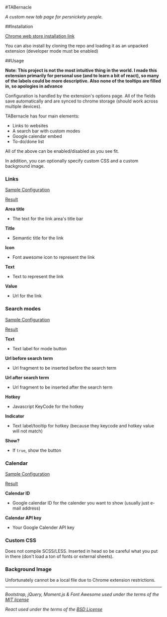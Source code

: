 #TABernacle

*A custom new tab page for persnickety people.*

##Installation

[Chrome web store installation link](https://chrome.google.com/webstore/detail/tabernacle/ocdkoialkjmbdfmhdmcppmeljpcfibfi)

You can also install by cloning the repo and loading it as an unpacked extension (developer mode must be enabled)

##Usage

**Note: This project is not the most intuitive thing in the world. I made this extension primarily for personal use (and to learn a bit of react), so many of the labels could be more descriptive. Also none of the tooltips are filled in, so apologies in advance**

Configuration is handled by the extension's options page.
All of the fields save automatically and are synced to chrome storage (should work across multiple devices).

TABernacle has four main elements:
 -  Links to websites
 -  A search bar with custom modes
 -  Google calendar embed
 -  To-do/done list

All of the above can be enabled/disabled as you see fit.

In addition, you can optionally specify custom CSS and a custom background image.

### Links

[Sample Configuration](http://i.imgur.com/QudOnmV.png)

[Result](http://i.imgur.com/NzqSi6N.png)

**Area title**

- The text for the link area's title bar 

**Title**

- Semantic title for the link

**Icon**

- Font awesome icon to represent the link

**Text**

- Text to represent the link

**Value**

- Url for the link

### Search modes

[Sample Configuration](http://i.imgur.com/6HWrebf.png)

[Result](http://i.imgur.com/XloT6hZ.png)

**Text**

- Text label for mode button

**Url before search term**

- Url fragment to be inserted before the search term

**Url after search term**

- Url fragment to be inserted after the search term

**Hotkey**

- Javascript KeyCode for the hotkey

**Indicator**

- Text label/tooltip for hotkey (because they keycode and hotkey value will not match)

**Show?**

- If `true`, show the button

### Calendar

[Sample Configuration](http://i.imgur.com/6tStWGt.png)

[Result](http://i.imgur.com/UEfE6fU.png)

**Calendar ID**

- Google calendar ID for the calender you want to show (usually just e-mail address)

**Calendar API key**

- Your Google Calender API key

### Custom CSS

Does not compile SCSS/LESS. Inserted in head so be careful what you put in there (don't load a ton of fonts or external sheets).

### Background Image

Unfortunately cannot be a local file due to Chrome extension restrictions.


*****

*Bootstrap, jQuery, Moment.js & Font Awesome used under the terms of the [MIT license](http://opensource.org/licenses/MIT)*

*React used under the terms of the [BSD License](https://github.com/facebook/react/blob/master/LICENSE)*
